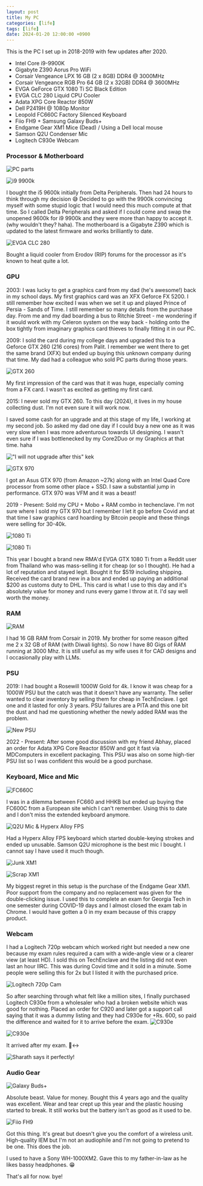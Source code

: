 ```yaml
---
layout: post
title: My PC
categories: [life]
tags: [life]
date: 2024-01-20 12:00:00 +0900
---
```


This is the PC I set up in 2018-2019 with few updates after 2020.

- Intel Core i9-9900K
- Gigabyte Z390 Aorus Pro WiFi
- Corsair Vengeance LPX 16 GB (2 x 8GB) DDR4 @ 3000MHz
- Corsair Vengeance RGB Pro 64 GB (2 x 32GB) DDR4 @ 3600MHz
- EVGA GeForce GTX 1080 Ti SC Black Edition
- EVGA CLC 280 Liquid CPU Cooler
- Adata XPG Core Reactor 850W
- Dell P2419H @ 1080p Monitor
- Leopold FC660C Factory Silenced Keyboard
- Fiio FH9 + Samsung Galaxy Buds+
- Endgame Gear XM1 Mice (Dead) / Using a Dell local mouse
- Samson Q2U Condenser Mic
- Logitech C930e Webcam

### Processor & Motherboard

![PC parts](https://i.imgur.com/4p6vXjA.jpeg)

![i9 9900k](https://i.imgur.com/30A8rXL.jpg)

I bought the i5 9600k initially from Delta Peripherals. Then had 24 hours to think through my decision 😅 Decided to go with the 9900k convincing myself with some stupid logic that I would need this much compute at that time. So I called Delta Peripherals and asked if I could come and swap the unopened 9600k for i9 9900k and they were more than happy to accept it. (why wouldn't they? haha). The motherboard is a Gigabyte Z390 which is updated to the latest firmware and works brilliantly to date.

![EVGA CLC 280](https://i.imgur.com/GYrqyi7.jpg)

Bought a liquid cooler from Erodov (RIP) forums for the processor as it's known to heat quite a lot.

### GPU

2003: I was lucky to get a graphics card from my dad (he's awesome!) back in my school days. My first graphics card was an XFX Geforce FX 5200. I still remember how excited I was when we set it up and played Prince of Persia - Sands of Time. I still remember so many details from the purchase day. From me and my dad boarding a bus to Ritchie Street - me wondering if it would work with my Celeron system on the way back - holding onto the box tightly from imaginary graphics card thieves to finally fitting it in our PC.

2009: I sold the card during my college days and upgraded this to a Geforce GTX 260 (216 cores) from Palit. I remember we went there to get the same brand (XFX) but ended up buying this unknown company during that time. My dad had a colleague who sold PC parts during those years. 

![GTX 260](https://i.imgur.com/AsTR1XS.png)

My first impression of the card was that it was huge, especially coming from a FX card. I wasn't as excited as getting my first card. 

2015: I never sold my GTX 260. To this day (2024), it lives in my house collecting dust. I'm not even sure it will work now. 

I saved some cash for an upgrade and at this stage of my life, I working at my second job. So asked my dad one day if I could buy a new one as it was very slow when I was more adventurous towards UI designing. I wasn't even sure if I was bottlenecked by my Core2Duo or my Graphics at that time. haha

!["I will not upgrade after this" kek](https://i.imgur.com/RWfafIn.jpg)

![GTX 970](https://i.imgur.com/YjFod2q.jpg)

I got an Asus GTX 970 (from Amazon ~27k) along with an Intel Quad Core processor from some other place + SSD. I saw a substantial jump in performance. GTX 970 was VFM and it was a beast!

2019 - Present: Sold my CPU + Mobo + RAM combo in techenclave. I'm not sure where I sold my GTX 970 but I remember I let it go before Covid and at that time I saw graphics card hoarding by Bitcoin people and these things were selling for 30-40k. 

![1080 Ti](https://i.imgur.com/8rB79bu.jpg)

![1080 Ti](https://i.imgur.com/WXe72Hr.jpg)

This year I bought a brand new RMA'd EVGA GTX 1080 Ti from a Reddit user from Thailand who was mass-selling it for cheap (or so I thought). He had a lot of reputation and stayed legit. Bought it for $519 including shipping. Received the card brand new in a box and ended up paying an additional $200 as customs duty to DHL. This card is what I use to this day and it's absolutely value for money and runs every game I throw at it. I'd say well worth the money.

### RAM 

![RAM](https://i.imgur.com/wOpA0sp.jpg)

I had 16 GB RAM from Corsair in 2019. My brother for some reason gifted me 2 x 32 GB of RAM (with Diwali lights). So now I have 80 Gigs of RAM running at 3000 Mhz. It is still useful as my wife uses it for CAD designs and I occasionally play with LLMs.

### PSU

2019: I had bought a Rosewill 1000W Gold for 4k. I know it was cheap for a 1000W PSU but the catch was that it doesn't have any warranty. The seller wanted to clear inventory by selling them for cheap in TechEnclave. I got one and it lasted for only 3 years. PSU failures are a PITA and this one bit the dust and had me questioning whether the newly added RAM was the problem.

![New PSU](https://i.imgur.com/cfW1SAn.jpg)

2022 - Present: After some good discussion with my friend Abhay, placed an order for Adata XPG Core Reactor 850W and got it fast via MDComputers in excellent packaging. This PSU was also on some high-tier PSU list so I was confident this would be a good purchase.

### Keyboard, Mice and Mic

![FC660C](https://i.imgur.com/AdvnwrN.jpg)

I was in a dilemma between FC660 and HHKB but ended up buying the FC600C from a European site which I can't remember. Using this to date and I don't miss the extended keyboard anymore.  

![Q2U Mic & Hyperx Alloy FPS](https://i.imgur.com/2aIqklu.jpg)

Had a Hyperx Alloy FPS keyboard which started double-keying strokes and ended up unusable. Samson Q2U microphone is the best mic I bought. I cannot say I have used it much though.

![Junk XM1](https://i.imgur.com/tnrLv4o.jpg)

![Scrap XM1](https://i.imgur.com/Qxz7znN.jpg)

My biggest regret in this setup is the purchase of the Endgame Gear XM1. Poor support from the company and no replacement was given for the double-clicking issue. I used this to complete an exam for Georgia Tech in one semester during COVID-19 days and I almost closed the exam tab in Chrome. I would have gotten a 0 in my exam because of this crappy product.

### Webcam

I had a Logitech 720p webcam which worked right but needed a new one because my exam rules required a cam with a wide-angle view or a clearer view (at least HD). I sold this on TechEnclave and the listing did not even last an hour IIRC. This was during Covid time and it sold in a minute. Some people were selling this for 2x but I listed it with the purchased price.

![Logitech 720p Cam](https://i.imgur.com/iYe5kVv.jpg)

So after searching through what felt like a million sites, I finally purchased Logitech C930e from a wholesaler who had a broken website which was good for nothing. Placed an order for C920 and later got a support call saying that it was a dummy listing and they had C930e for +Rs. 600, so paid the difference and waited for it to arrive before the exam.
![C930e](https://i.imgur.com/otWMyYS.jpg)

![C930e](https://i.imgur.com/9UqqSuh.jpg)

It arrived after my exam. 🙂‍↔️

![Sharath says it perfectly!](https://i.imgur.com/fe1B6H0.png)

### Audio Gear

![Galaxy Buds+](https://i.imgur.com/qNm8JSn.jpg)

Absolute beast. Value for money. Bought this 4 years ago and the quality was excellent. Wear and tear crept up this year and the plastic housing started to break. It still works but the battery isn't as good as it used to be. 

![Fiio FH9](https://i.imgur.com/zcl03hC.jpg)

Got this thing. It's great but doesn't give you the comfort of a wireless unit. High-quality IEM but I'm not an audiophile and I'm not going to pretend to be one. This does the job.

I used to have a Sony WH-1000XM2. Gave this to my father-in-law as he likes bassy headphones. 😁 

That's all for now. bye!